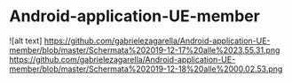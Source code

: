 # Android-application-UE-member 

![alt text]
https://github.com/gabrielezagarella/Android-application-UE-member/blob/master/Schermata%202019-12-17%20alle%2023.55.31.png
https://github.com/gabrielezagarella/Android-application-UE-member/blob/master/Schermata%202019-12-18%20alle%2000.02.53.png
